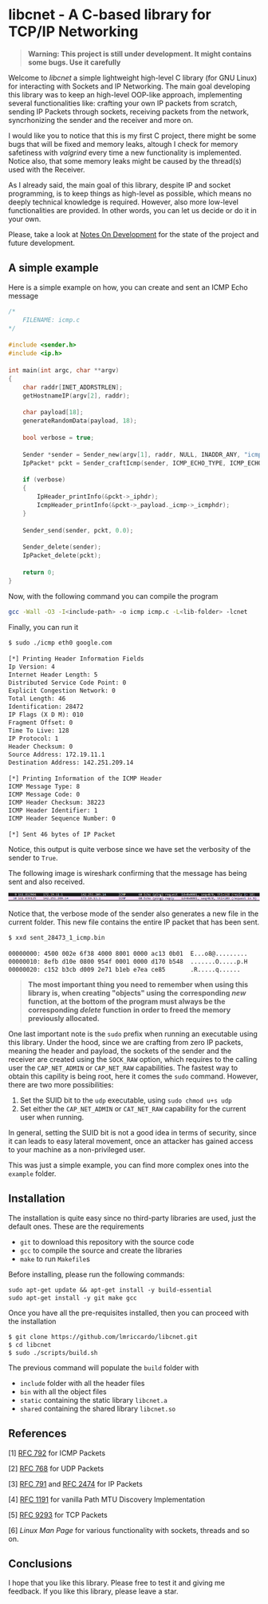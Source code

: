 # libcnet - A C-based library for TCP/IP Networking

> **Warning: This project is still under development. It might contains some bugs. Use it carefully**

Welcome to *libcnet* a simple lightweight high-level C library (for GNU Linux) for interacting with Sockets and IP Networking. The main goal
developing this library was to keep an high-level OOP-like approach, implementing several functionalities like: crafting your 
own IP packets from scratch, sending IP Packets through sockets, receiving packets from the network, syncrhonizing 
the sender and the receiver and more on. 

I would like you to notice that this is my first C project, there might be some bugs that will be fixed and memory leaks,
altough I check for memory safetiness with *valgrind* every time a new functionality is implemented. Notice also, that some
memory leaks might be caused by the thread(s) used with the Receiver. 

As I already said, the main goal of this library, despite IP and socket programming, is to keep things as high-level
as possible, which means no deeply technical knowledge is required. However, also more low-level functionalities are
provided. In other words, you can let us decide or do it in your own. 

Please, take a look at [Notes On Development](Note.md) for the state of the project and future development.

## A simple example

Here is a simple example on how, you can create and sent an ICMP Echo message

```c
/*
    FILENAME: icmp.c
*/

#include <sender.h>
#include <ip.h>

int main(int argc, char **argv)
{
    char raddr[INET_ADDRSTRLEN];
    getHostnameIP(argv[2], raddr);

    char payload[18];
    generateRandomData(payload, 18);
    
    bool verbose = true;

    Sender *sender = Sender_new(argv[1], raddr, NULL, INADDR_ANY, "icmp", verbose);
    IpPacket* pckt = Sender_craftIcmp(sender, ICMP_ECHO_TYPE, ICMP_ECHO_CODE, payload, 18);

    if (verbose)
    {
        IpHeader_printInfo(&pckt->_iphdr);
        IcmpHeader_printInfo(&pckt->_payload._icmp->_icmphdr);
    }

    Sender_send(sender, pckt, 0.0);

    Sender_delete(sender);
    IpPacket_delete(pckt);

    return 0;
}

```

Now, with the following command you can compile the program

```bash
gcc -Wall -O3 -I<include-path> -o icmp icmp.c -L<lib-folder> -lcnet
```

Finally, you can run it

```
$ sudo ./icmp eth0 google.com

[*] Printing Header Information Fields
Ip Version: 4
Internet Header Length: 5
Distributed Service Code Point: 0
Explicit Congestion Network: 0
Total Length: 46
Identification: 28472
IP Flags (X D M): 010
Fragment Offset: 0
Time To Live: 128
IP Protocol: 1
Header Checksum: 0
Source Address: 172.19.11.1
Destination Address: 142.251.209.14

[*] Printing Information of the ICMP Header
ICMP Message Type: 8
ICMP Message Code: 0
ICMP Header Checksum: 38223
ICMP Header Identifier: 1
ICMP Header Sequence Number: 0

[*] Sent 46 bytes of IP Packet
```

Notice, this output is quite verbose since we have set the verbosity of the sender to `True`. 

The following image is wireshark confirming that the message has being sent and also received.

![alt text](docs/imgs/udp-wireshark-capture.png)

Notice that, the verbose mode of the sender also generates a new file in the current folder. This new file
contains the entire IP packet that has been sent.

```
$ xxd sent_28473_1_icmp.bin

00000000: 4500 002e 6f38 4000 8001 0000 ac13 0b01  E...o8@.........
00000010: 8efb d10e 0800 954f 0001 0000 d170 b548  .......O.....p.H
00000020: c152 b3cb d009 2e71 b1eb e7ea ce85       .R.....q......
```

> **The most important thing you need to remember when using this library is, when creating "objects" using the**
> **corresponding _new_ function, at the bottom of the program must always be the corresponding _delete_ function**
> **in order to freed the memory previously allocated.**

One last important note is the `sudo` prefix when running an executable using this library. Under the hood, since
we are crafting from zero IP packets, meaning the header and payload, the sockets of the sender and the receiver
are created using the `SOCK_RAW` option, which requires to the calling user the `CAP_NET_ADMIN` or `CAP_NET_RAW` 
capabilities. The fastest way to obtain this capility is being root, here it comes the `sudo` command. However, 
there are two more possibilities:

1. Set the SUID bit to the `udp` executable, using `sudo chmod u+s udp`
2. Set either the `CAP_NET_ADMIN` or `CAT_NET_RAW` capability for the current user when running.

In general, setting the SUID bit is not a good idea in terms of security, since it can leads to easy lateral
movement, once an attacker has gained access to your machine as a non-privileged user. 

This was just a simple example, you can find more complex ones into the `example` folder.

## Installation

The installation is quite easy since no third-party libraries are used, just the default ones. These are the requirements

- `git` to download this repository with the source code
- `gcc` to compile the source and create the libraries
- `make` to run `Makefile`s

Before installing, please run the following commands:

```
sudo apt-get update && apt-get install -y build-essential
sudo apt-get install -y git make gcc
```

Once you have all the pre-requisites installed, then you can proceed with the installation

```
$ git clone https://github.com/lmriccardo/libcnet.git
$ cd libcnet
$ sudo ./scripts/build.sh
```

The previous command will populate the `build` folder with

- `include` folder with all the header files
- `bin` with all the object files
- `static` containing the static library `libcnet.a`
- `shared` containing the shared library `libcnet.so`

## References

[1] [RFC 792](https://datatracker.ietf.org/doc/html/rfc792) for ICMP Packets

[2] [RFC 768](https://datatracker.ietf.org/doc/html/rfc768) for UDP Packets

[3] [RFC 791](https://datatracker.ietf.org/doc/html/rfc791) and [RFC 2474](https://datatracker.ietf.org/doc/html/rfc2474) for IP Packets

[4] [RFC 1191](https://datatracker.ietf.org/doc/html/rfc1191) for vanilla Path MTU Discovery Implementation

[5] [RFC 9293](https://www.rfc-editor.org/rfc/rfc9293.html) for TCP Packets

[6] *Linux Man Page* for various functionality with sockets, threads and so on.

## Conclusions

I hope that you like this library. Please free to test it and giving me feedback. If you like this library, please leave a star.